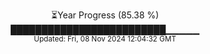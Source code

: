 <p align="center">
⏳Year Progress (85.38 %)<br>
█████████████████████████▁▁▁▁▁ <br>
<sub>Updated: Fri, 08 Nov 2024 12:04:32 GMT</sub>
</p>

